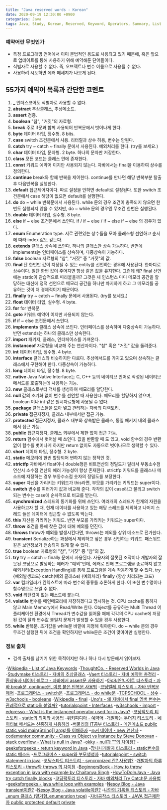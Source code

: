 ```yaml
---
title: "Java reserved words - Korean"
date: 2020-09-19 12:30:00 +0900
categories: Java
tags: Java, Study, Korean, Reserved, Keyword, Operators, Summary, List
---
```

### 예약어란 무엇인가
* 특정 프로그래밍 언어에서 이미 문법적인 용도로 사용되고 있기 때문에, 혹은 앞으로 업데이트를 통해 사용하기 위해 예약해둔 단어들이다.
* 식별자로 사용할 수 없다. 즉, 오브젝트나 변수 이름으로 사용될 수 없다.
* 사용하려 시도하면 에러 메세지가 나오게 된다.

## 55가지 예약어 목록과 간단한 코멘트

1. **_** 언더스코어도 식별자로 사용할 수 없다.
2. **abstract** 추상클래스, 추상메소드.
3. **assert** 검증.
4. **boolean** "참", "거짓"의 자료형.
5. **break** 주로 if문과 함께 사용되어 반복문에서 벗어나게 한다.
6. **byte** 데이터 타입, 정수형. 8 bits.
7. **case** switch 조건문에서 사용. 리터럴과 상수 허용, 변수는 안된다.
8. **catch** try ~ catch ~ finally 문에서 사용된다. 예외처리를 한다. (try를 보세요.)
9. **char** 데이터 타입, 문자형. 2 byte. 하나의 문자만 저장한다.
10. **class** 모든 코드는 클래스 안에 존재한다.
11. **const**  키워드 예약어 이지만 사용되지 않는다. 자바에서는 final을 이용하여 상수를 정의한다.
12. **continue** break와 함께 반복을 제어한다. continue를 만나면 해당 반복부분 탈출 후 다음반복을 실행한다.
13. **default** 접근제어자이다. 따로 설정을 안하면 default로 설정된다. 또한 switch 조건문에서 case 해당이 없으면 default를 실행한다.
14. **do** do ~ while 반복문에서 사용된다. while 문의 경우 조건이 충족되지 않으면 한번도 실행되지 않을 수 있지만, do ~ while 문의 경우엔 무조건 한번은 실행된다.
15. **double** 데이터 타입, 실수형. 8 byte.
16. **else** if ~ else 조건문에서 쓰인다. if / if ~ else / if ~ else if ~ else 의 경우가 있다.
17. **enum** Enumeration type. 서로 관련있는 상수들을 모아 클래스형 선언하고 순서에 따라 index 값도 갖는다.
18. **extends** 클래스 상속에 쓰인다. 하나의 클래스만 상속 가능하다. 반면에 implements는 인터페이스를 상속하며, 다중상속이 가능하다.
19. **false** boolean 자료형의 "참", "거짓" 중 "거짓"의 값.
20. **final** 단 한번만 값이 지정될 수 있는 entity를 선언하는 경우에 사용된다. 한마디로 상수이다. 일단 한번 값이 주어지면 항상 같은 값을 유지한다. 그런데 왜? final 선언에는 static이 관습적으로 따라붙을까? 그것은 새 인스턴스 마다 메모리 공간을 할당하는 대신에 정적 선언으로 메모리 공간을 하나만 차지하게 하고 그 메모리를 공유하는 것이 더 경제적이기 때문이다.
21. **finally** try ~ catch ~ finally 문에서 사용된다. (try를 보세요.)
22. **float** 데이터 타입, 실수형. 4 byte.
23. **for** for 반복문.
24. **goto** 키워드 예약어 이지만 사용되지 않는다.
25. **if** if ~ else 조건문에서 쓰인다.
26. **implements** 클래스 상속에 쓰인다. 인터페이스를 상속하며 다중상속이 가능하다. 반면 extends는 하나의 클래스만 상속한다.
27. **import** 패키지, 클래스, 인터페이스를 가져온다.
28. **instanceof** 자료형을 비교해 주는 연산자이다. "참" 혹은 "거짓" 값을 돌려준다.
29. **int** 데이터 타입, 정수형. 4 byte.
30. **interface** 클래스와 비슷하지만 다르다. 추상메서드를 가지고 있으며 상속하는 클래스에서 구현해야 한다. 다중상속이 가능하다.
31. **long** 데이터 타입, 정수형. 8 byte.
32. **native** Java Native Interface는 C, C++ 등의 네이티브 언어로 작성된 네이티브 메서드를 호출하는데 사용하는 기능.
33. **new** 클래스로부터 객체를 생성하여 메모리를 할당한다.
34. **null** 값의 초기화 없이 변수를 선언할 때 사용한다. 메모리를 할당하지 않으며, boolean 이나 int 같은 원시자료형에 사용될 수 없다.
35. **package** 클래스들을 모아 넣고 관리하는 자바의 디렉토리.
36. **private** 접근지정자, 클래스 내부에서만 접근 가능.
37. **protected** 접근지정자, 클래스 내부와 상속받은 클래스, 동일 패키지 내의 클래스에서 접근 가능.
38. **public** 접근지정자, 클래스 외부에서 제한 없이 접근 가능.
39. **return** 함수에서 벗어날 때 쓰인다. 값을 반환할 때 도 있고, void 함수의 경우 반환 없이 함수를 벗어나게 하지만 return 없이도 자동으로 벗어나므로 생략할 수 있다.
40. **short** 데이터 타입, 정수형. 2 byte.
41. **static** 메모리에 한번 할당되어 변하지 않는 정적인 것.
42. **strictfp** 자바에서 float이나 double형은 비트연산의 정밀도가 달라서 부동소수점 연산시 소수점 연산의 에러 가능성이 항상 존재한다. strictfp 키워드를 클래스나 메소드에 지정하는 경우 부동수소점 숫자의 정밀도를 보장한다.
43. **super** 자신을 가리키는 키워드가 this라면, 부모를 가리키는 키워드는 super이다.
44. **switch** 변수를 여러가지 값과 비교해 준다. 각각의 값이 case라고 불리고 switch되는 변수는 case에 순차적으로 비교를 받는다.
45. **synchronized** 스레드의 동기화를 위해 쓰인다. 여러개의 스레드가 한개의 자원을 사용하고자 할 때, 현재 데이터를 사용하고 있는 해당 스레드를 제외하고 나머지 스레드 들은 데이터에 접근할 수 없도록 막는다.
46. **this** 자신을 가리키는 키워드. 반면 부모를 가리키는 키워드는 super이다.
47. **throw** 조건을 통해 찾은 값에 대해 예외를 던진다.
48. **throws** throw가 예외를 발생시킨다면, throws는 예외를 상위 메소드로 전가한다.
49. **transient** Serialize하는 과정에서 제외하고 싶은 경우 선언하는 키워드. 패스워드 같은 보안정보가 전송되지 않게 할 수 있다.
50. **true** boolean 자료형의 "참", "거짓" 중 "참"의 값.
51. **try** try ~ catch ~ finally 문에서 사용된다. 사용자의 잘못된 조작이나 개발자의 잘못된 코딩으로 발생하는 에러가 "예외"인데, 에러로 인해 프로그램을 종료하지 않고 예외처리(Exception Handling)를 통해 프로그램을 계속 작동하게 할 수 있다. try {예외발생코드} catch(예외 클래스e) {예외처리} finally {항상 처리되는 코드}
52. **var** 컴파일러가 컨텍스트에 따라 변수의 종류를 추론하게 한다. 이 또한 변수명이나 함수명으로 쓰일 수 없다.
53. **void** 리턴값이 없는 메소드에 붙는다.
54. **volatile** 변수를 메인메모리에 저장하겠다고 명시하는 것. CPU cache를 통하지 않고 Main Memory에서 Read/Write 한다. Object를 공유하는 Multi Thread 어플리케이션 환경에서 Thread가 변수값을 읽어올 때에 각각의 CPU cache에 저장된 값이 달라 변수값 불일치 문제가 발생할 수 있을 경우 사용한다.
55. **while** 반복문. 초기값을 while문 바깥에 지정해 줘야한다. do ~ while 문의 경우 무조건 실행한 뒤에 조건을 확인하지만 while문은 조건이 맞아야만 실행한다.

### 정보 출처
* 검색 출처를 남기기 위한 목적이지만 하나 하나 다시 방문해서 읽어보자.

-[Wikipedia - List of Java Keywords](https://en.wikipedia.org/wiki/List_of_Java_keywords)
-[ThoughtCo. - Reserved Worlds in Java](https://www.thoughtco.com/reserved-words-in-java-2034200)
-[Studymake 티스토리 - 자바의 추상클래스](https://studymake.tistory.com/423)
-[Vaert 티스토리 - 자바 예약어 총정리](https://vaert.tistory.com/106)
-[환상술사 네이버 블로그 - 자바에서 assert문 사용하기](https://blog.naver.com/fantaxis/120121450365)
-[아라비안나이트 티스토리 - 자바 break문, continue문, 이름 붙은 반복문 사용법](https://arabiannight.tistory.com/entry/%EC%9E%90%EB%B0%94Java-break%EB%AC%B8-contunue%EB%AC%B8-%EC%9D%B4%EB%A6%84-%EB%B6%99%EC%9D%80-%EB%B0%98%EB%B3%B5%EB%AC%B8-%EC%82%AC%EC%9A%A9%EB%B2%95)
-[코딩벌레 티스토리 - 자바 반복문제어](https://dpdpwl.tistory.com/95)
-[프로그래머스 - switch문](https://programmers.co.kr/learn/courses/5/lessons/119)
-[프로그래머스 - do while문](https://programmers.co.kr/learn/courses/5/lessons/121)
-[TCPSCHOOL - 상수](http://tcpschool.com/java/java_datatype_constant)
-[w3schools - booleans](https://www.w3schools.com/java/java_booleans.asp)
-[Wikipedia - final](https://en.wikipedia.org/wiki/Final_(Java))
-[Uno's - 왜 자바에서 final 멤버 변수는 관례적으로 static을 붙일까?](https://djkeh.github.io/articles/Why-should-final-member-variables-be-conventionally-static-in-Java-kor/)
-[tutorialspoint - Interfaces](https://www.tutorialspoint.com/java/java_interfaces.htm)
-[w3schools - import](https://www.w3schools.com/java/ref_keyword_import.asp)
-[edpresso - What is the instanceof operator used for in Java?](https://www.educative.io/edpresso/what-is-the-instanceof-operator-used-for-in-java)
-[코딩팩토리 티스토리 - static의 의미와 사용법](https://coding-factory.tistory.com/524)
-[위키피디아 - 예약어](https://ko.wikipedia.org/wiki/%EC%98%88%EC%95%BD%EC%96%B4)
-[개발하는 두더지 티스토리 - 네이티브 메서드는 신중하게 사용하라](https://duzi077.tistory.com/252)
-[버물리의 IT공부 티스토리 - 메인메소드 public static void main(String[] args)를 이해하자](https://javacpro.tistory.com/11)
-[조커 네이버 - new 연산자](https://blog.naver.com/heartflow89/220955262405)
-[codementor community - Class vs Object vs Instance by Steve Donovan](https://www.codementor.io/@stevedonovan/class-vs-object-vs-instance-14i2s2lu6r#comments-14i2s2lu6r)
-[stack overflow - What is null in Java?](https://stackoverflow.com/questions/2707322/what-is-null-in-java/)
-[okky - null과 \"\"의 차이점?](https://okky.kr/article/39792)
-[geeksforgeeks - return keyword in Java](https://www.geeksforgeeks.org/return-keyword-java/)
-[망나니개발자 티스토리 - static변수와 static 메소드](https://mangkyu.tistory.com/47)
-[프로그래머스 - super와 부모생성자](https://programmers.co.kr/learn/courses/5/lessons/192)
-[tutorialspoint - switch statement in java](https://www.tutorialspoint.com/java/switch_statement_in_java.htm)
-[코딩스타트 티스토리 - syncronized 란? 사용법?](https://coding-start.tistory.com/68)
-[개발자의 하루 티스토리 - throw와 throws 의 차이점](https://vitalholic.tistory.com/246)
-[BeginnersBook - How to throw exception in java with example by Chaitanya Singh](https://beginnersbook.com/2013/04/throw-in-java/)
-[HowToDoInJava - Java try catch finally blocks](https://howtodoinjava.com/java/exception-handling/try-catch-finally)
-[코딩팩토리 티스토리 - 자바 예외처리 Try Catch문 사용법](https://coding-factory.tistory.com/280)
-[geeksforgeeks - java while loop with examples](https://www.geeksforgeeks.org/java-while-loop-with-examples/)
-[Nesoy Blog - Java transient이란?](https://nesoy.github.io/articles/2018-06/Java-transient)
-[Nesoy Blog - Java volatile이란?](https://nesoy.github.io/articles/2018-06/Java-volatile)
-[나만의 기록들 티스토리 - 자바_enum 클래스 (열거형_enumeration type)](https://mine-it-record.tistory.com/204)
-[자바공작소 티스토리 - JAVA 접근제한자 public protected default private](https://javaplant.tistory.com/20)